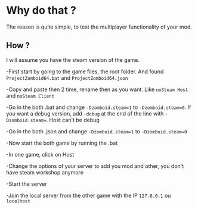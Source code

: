# Why do that ?
The reason is quite simple, to test the multiplayer functionality of your mod.

## How ?
I will assume you have the steam version of the game.  

-First start by going to the game files, the root folder. And found `ProjectZomboid64.bat` and `ProjectZomboid64.json`  

-Copy and paste then 2 time, rename then as you want. Like `noSteam Host` and `noSteam Client`  

-Go in the both .bat and change `-Dzomboid.steam=1` to `-Dzomboid.steam=0`. If you want a debug version, add `-debug` at the end of the line with `-Dzomboid.steam=`. Host can't be debug  

-Go in the both .json and change `-Dzomboid.steam=1` to `-Dzomboid.steam=0`  

-Now start the both game by running the .bat  

-In one game, click on Host  

-Change the options of your server to add you mod and other, you don't have steam workshop anymore  

-Start the server  

-Join the local server from the other game with the IP `127.0.0.1` ou `localhost`
